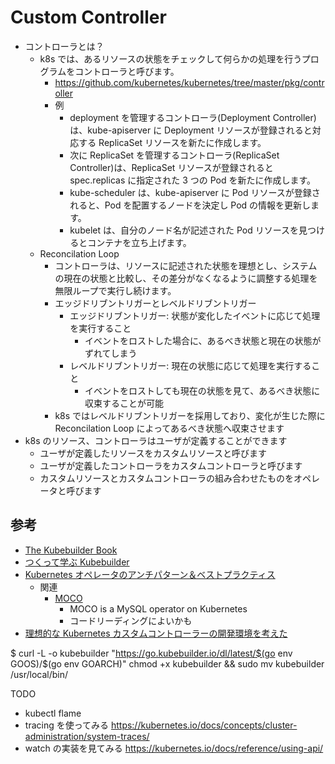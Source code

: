 # Custom Controller

- コントローラとは？
  - k8s では、あるリソースの状態をチェックして何らかの処理を行うプログラムをコントローラと呼びます。
    - https://github.com/kubernetes/kubernetes/tree/master/pkg/controller
    - 例
      - deployment を管理するコントローラ(Deployment Controller)は、kube-apiserver に Deployment リソースが登録されると対応する ReplicaSet リソースを新たに作成します。
      - 次に ReplicaSet を管理するコントローラ(ReplicaSet Controller)は、ReplicaSet リソースが登録されると spec.replicas に指定された 3 つの Pod を新たに作成します。
      - kube-scheduler は、kube-apiserver に Pod リソースが登録されると、Pod を配置するノードを決定し Pod の情報を更新します。
      - kubelet は、自分のノード名が記述された Pod リソースを見つけるとコンテナを立ち上げます。
  - Reconcilation Loop
    - コントローラは、リソースに記述された状態を理想とし、システムの現在の状態と比較し、その差分がなくなるように調整する処理を無限ループで実行し続けます。
    - エッジドリブントリガーとレベルドリブントリガー
      - エッジドリブントリガー: 状態が変化したイベントに応じて処理を実行すること
        - イベントをロストした場合に、あるべき状態と現在の状態がずれてしまう
      - レベルドリブントリガー: 現在の状態に応じて処理を実行すること
        - イベントをロストしても現在の状態を見て、あるべき状態に収束することが可能
    - k8s ではレベルドリブントリガーを採用しており、変化が生じた際に Reconcilation Loop によってあるべき状態へ収束させます
- k8s のリソース、コントローラはユーザが定義することができます
  - ユーザが定義したリソースをカスタムリソースと呼びます
  - ユーザが定義したコントローラをカスタムコントローラと呼びます
  - カスタムリソースとカスタムコントローラの組み合わせたものをオペレータと呼びます

## 参考

- [The Kubebuilder Book](https://book.kubebuilder.io/)
- [つくって学ぶ Kubebuilder](https://zoetrope.github.io/kubebuilder-training/)
- [Kubernetes オペレータのアンチパターン＆ベストプラクティス](https://speakerdeck.com/zoetrope/kubernetesoperetafalseantipatan-besutopurakuteisu)
  - 関連
    - [MOCO](https://github.com/cybozu-go/moco/tree/main)
      - MOCO is a MySQL operator on Kubernetes
      - コードリーディングによいかも
- [理想的な Kubernetes カスタムコントローラーの開発環境を考えた](https://engineering.mercari.com/blog/entry/20210831-f666b94b24/)

$ curl -L -o kubebuilder "https://go.kubebuilder.io/dl/latest/$(go env GOOS)/$(go env GOARCH)"
chmod +x kubebuilder && sudo mv kubebuilder /usr/local/bin/

TODO

- kubectl flame
- tracing を使ってみる
  https://kubernetes.io/docs/concepts/cluster-administration/system-traces/
- watch の実装を見てみる
  https://kubernetes.io/docs/reference/using-api/

